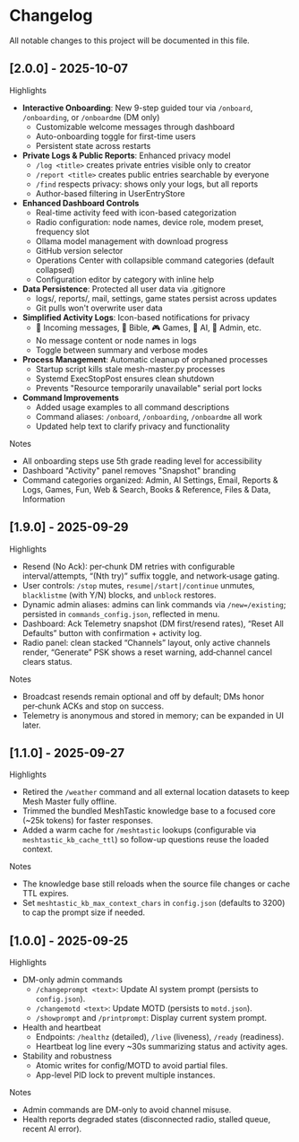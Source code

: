 # Changelog

All notable changes to this project will be documented in this file.

## [2.0.0] - 2025-10-07

Highlights
- **Interactive Onboarding**: New 9-step guided tour via `/onboard`, `/onboarding`, or `/onboardme` (DM only)
  - Customizable welcome messages through dashboard
  - Auto-onboarding toggle for first-time users
  - Persistent state across restarts
- **Private Logs & Public Reports**: Enhanced privacy model
  - `/log <title>` creates private entries visible only to creator
  - `/report <title>` creates public entries searchable by everyone
  - `/find` respects privacy: shows only your logs, but all reports
  - Author-based filtering in UserEntryStore
- **Enhanced Dashboard Controls**
  - Real-time activity feed with icon-based categorization
  - Radio configuration: node names, device role, modem preset, frequency slot
  - Ollama model management with download progress
  - GitHub version selector
  - Operations Center with collapsible command categories (default collapsed)
  - Configuration editor by category with inline help
- **Data Persistence**: Protected all user data via .gitignore
  - logs/, reports/, mail, settings, game states persist across updates
  - Git pulls won't overwrite user data
- **Simplified Activity Logs**: Icon-based notifications for privacy
  - 📨 Incoming messages, 📖 Bible, 🎮 Games, 🤖 AI, 🔐 Admin, etc.
  - No message content or node names in logs
  - Toggle between summary and verbose modes
- **Process Management**: Automatic cleanup of orphaned processes
  - Startup script kills stale mesh-master.py processes
  - Systemd ExecStopPost ensures clean shutdown
  - Prevents "Resource temporarily unavailable" serial port locks
- **Command Improvements**
  - Added usage examples to all command descriptions
  - Command aliases: `/onboard`, `/onboarding`, `/onboardme` all work
  - Updated help text to clarify privacy and functionality

Notes
- All onboarding steps use 5th grade reading level for accessibility
- Dashboard "Activity" panel removes "Snapshot" branding
- Command categories organized: Admin, AI Settings, Email, Reports & Logs, Games, Fun, Web & Search, Books & Reference, Files & Data, Information

## [1.9.0] - 2025-09-29

Highlights
- Resend (No Ack): per‑chunk DM retries with configurable interval/attempts, “(Nth try)” suffix toggle, and network‑usage gating.
- User controls: `/stop` mutes, `resume|/start|/continue` unmutes, `blacklistme` (with Y/N) blocks, and `unblock` restores.
- Dynamic admin aliases: admins can link commands via `/new=/existing`; persisted in `commands_config.json`, reflected in menu.
- Dashboard: Ack Telemetry snapshot (DM first/resend rates), “Reset All Defaults” button with confirmation + activity log.
- Radio panel: clean stacked “Channels” layout, only active channels render, “Generate” PSK shows a reset warning, add‑channel cancel clears status.

Notes
- Broadcast resends remain optional and off by default; DMs honor per‑chunk ACKs and stop on success.
- Telemetry is anonymous and stored in memory; can be expanded in UI later.

## [1.1.0] - 2025-09-27

Highlights
- Retired the `/weather` command and all external location datasets to keep Mesh Master fully offline.
- Trimmed the bundled MeshTastic knowledge base to a focused core (~25k tokens) for faster responses.
- Added a warm cache for `/meshtastic` lookups (configurable via `meshtastic_kb_cache_ttl`) so follow-up questions reuse the loaded context.

Notes
- The knowledge base still reloads when the source file changes or cache TTL expires.
- Set `meshtastic_kb_max_context_chars` in `config.json` (defaults to 3200) to cap the prompt size if needed.

## [1.0.0] - 2025-09-25

Highlights
- DM-only admin commands
  - `/changeprompt <text>`: Update AI system prompt (persists to `config.json`).
  - `/changemotd <text>`: Update MOTD (persists to `motd.json`).
  - `/showprompt` and `/printprompt`: Display current system prompt.
- Health and heartbeat
  - Endpoints: `/healthz` (detailed), `/live` (liveness), `/ready` (readiness).
  - Heartbeat log line every ~30s summarizing status and activity ages.
- Stability and robustness
  - Atomic writes for config/MOTD to avoid partial files.
  - App-level PID lock to prevent multiple instances.

Notes
- Admin commands are DM-only to avoid channel misuse.
- Health reports degraded states (disconnected radio, stalled queue, recent AI error).
